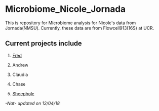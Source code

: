 # Microbiome_Nicole_Jornada

This is repository for Microbiome analysis for Nicole's data from Jornada(NMSU). 
Currently, these data are from Flowcell913(16S) at UCR.

## Current projects include

1. [Fred](FRED/)

2. Andrew

3. Claudia

4. Chase

5. [Sheephole](Sheephole/)

*-Nat- updated on 12/04/18*
